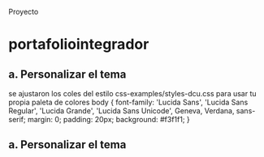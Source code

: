 Proyecto 
# portafoliointegrador
## a.	Personalizar el tema
se ajustaron los coles del estilo css-examples/styles-dcu.css para usar tu propia paleta de colores 
body {
    font-family: 'Lucida Sans', 'Lucida Sans Regular', 'Lucida Grande', 'Lucida Sans Unicode', Geneva, Verdana, sans-serif;
    margin: 0;
    padding: 20px;
    background: #f3f1f1;
  }


## a.	Personalizar el tema



